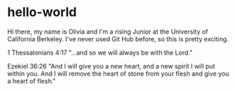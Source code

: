 # hello-world

Hi there, my name is Olivia and I'm a rising Junior at the University of California Berkeley. I've never used Git Hub before, so this is pretty exciting. 

1 Thessalonians 4:17
"...and so we will always be with the Lord."

Ezekiel 36:26 
"And I will give you a new heart, and a new spirit I will put within you. And I will remove the heart of stone from your flesh and give you a heart of flesh." 
